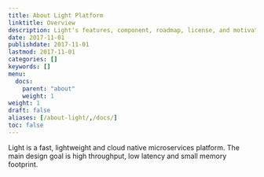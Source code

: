 ```yaml
---
title: About Light Platform
linktitle: Overview
description: Light's features, component, roadmap, license, and motivation.
date: 2017-11-01
publishdate: 2017-11-01
lastmod: 2017-11-01
categories: []
keywords: []
menu:
  docs:
    parent: "about"
    weight: 1
weight: 1
draft: false
aliases: [/about-light/,/docs/]
toc: false
---
```


Light is a fast, lightweight and cloud native microservices platform. The main design goal is high throughput, low latency and small memory footprint. 
